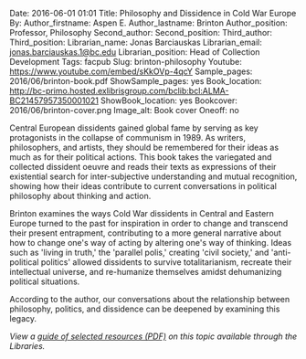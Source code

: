Date: 2016-06-01 01:01
Title: Philosophy and Dissidence in Cold War Europe
By: 
Author_firstname: Aspen E.
Author_lastname: Brinton
Author_position: Professor, Philosophy
Second_author:
Second_position:
Third_author:
Third_position:
Librarian_name: Jonas Barciauskas 
Librarian_email: jonas.barciauskas.1@bc.edu
Librarian_position: Head of Collection Development
Tags: facpub
Slug: brinton-philosophy
Youtube: https://www.youtube.com/embed/sKkOVp-4qcY
Sample_pages: 2016/06/brinton-book.pdf
ShowSample_pages: yes
Book_location: http://bc-primo.hosted.exlibrisgroup.com/bclib:bcl:ALMA-BC21457957350001021
ShowBook_location: yes
Bookcover: 2016/06/brinton-cover.png
Image_alt: Book cover
Oneoff: no

Central European dissidents gained global fame by serving as key protagonists in the collapse of communism in 1989. As writers, philosophers, and artists, they should be remembered for their ideas as much as for their political actions. This book takes the variegated and collected dissident oeuvre and reads their texts as expressions of their existential search for inter-subjective understanding and mutual recognition, showing how their ideas contribute to current conversations in political philosophy about thinking and action.

Brinton examines the ways Cold War dissidents in Central and Eastern Europe turned to the past for inspiration in order to change and transcend their present entrapment, contributing to a more general narrative about how to change one's way of acting by altering one's way of thinking. Ideas such as 'living in truth,' the 'parallel polis,' creating 'civil society,' and 'anti-political politics' allowed dissidents to survive totalitarianism, recreate their intellectual universe, and re-humanize themselves amidst dehumanizing political situations.

According to the author, our conversations about the relationship between philosophy, politics, and dissidence can be deepened by examining this legacy.

<em>View a <a href="http://library.bc.edu/theme/img/facpub/2016/06/brinton-guide.pdf">guide of selected resources (PDF)</a> on this topic available through the Libraries. </em>